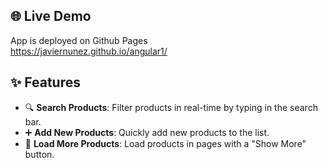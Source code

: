 ## 🌐 Live Demo

App is deployed on Github Pages
<br>https://javiernunez.github.io/angular1/

## ✨ Features
- 🔍 **Search Products**: Filter products in real-time by typing in the search bar.
- ➕ **Add New Products**: Quickly add new products to the list.
- 📜 **Load More Products**: Load products in pages with a "Show More" button.

